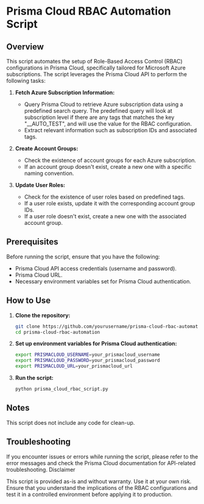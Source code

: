 # Prisma Cloud RBAC Automation Script

## Overview

This script automates the setup of Role-Based Access Control (RBAC) configurations in Prisma Cloud, specifically tailored for Microsoft Azure subscriptions. The script leverages the Prisma Cloud API to perform the following tasks:

1. **Fetch Azure Subscription Information:**
   - Query Prisma Cloud to retrieve Azure subscription data using a predefined search query. The predefined query will look at subscription level if there are any tags that matches the key "__AUTO_TEST", and will use the value for the RBAC configuration.
   - Extract relevant information such as subscription IDs and associated tags.

2. **Create Account Groups:**
   - Check the existence of account groups for each Azure subscription.
   - If an account group doesn't exist, create a new one with a specific naming convention.

3. **Update User Roles:**
   - Check for the existence of user roles based on predefined tags.
   - If a user role exists, update it with the corresponding account group IDs.
   - If a user role doesn't exist, create a new one with the associated account group.

## Prerequisites

Before running the script, ensure that you have the following:

- Prisma Cloud API access credentials (username and password).
- Prisma Cloud URL.
- Necessary environment variables set for Prisma Cloud authentication.

## How to Use

1. **Clone the repository:**

   ```bash
   git clone https://github.com/yourusername/prisma-cloud-rbac-automation.git
   cd prisma-cloud-rbac-automation


2. **Set up environment variables for Prisma Cloud authentication:**

    ```bash
    export PRISMACLOUD_USERNAME=your_prismacloud_username
    export PRISMACLOUD_PASSWORD=your_prismacloud_password
    export PRISMACLOUD_URL=your_prismacloud_url

3. **Run the script:**

    ```bash
    python prisma_cloud_rbac_script.py


## Notes

This script does not include any code for clean-up.


## Troubleshooting

If you encounter issues or errors while running the script, please refer to the error messages and check the Prisma Cloud documentation for API-related troubleshooting.
Disclaimer

This script is provided as-is and without warranty. Use it at your own risk. Ensure that you understand the implications of the RBAC configurations and test it in a controlled environment before applying it to production.


